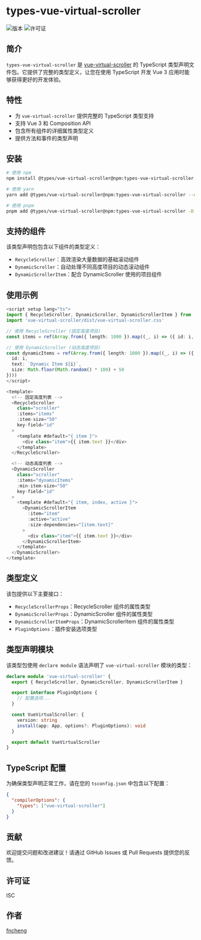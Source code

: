 # types-vue-virtual-scroller

![版本](https://img.shields.io/npm/v/types-vue-virtual-scroller)
![许可证](https://img.shields.io/npm/l/types-vue-virtual-scroller)

## 简介

`types-vue-virtual-scroller` 是 [vue-virtual-scroller](https://github.com/Akryum/vue-virtual-scroller) 的 TypeScript 类型声明文件包。它提供了完整的类型定义，让您在使用 TypeScript 开发 Vue 3 应用时能够获得更好的开发体验。

## 特性

- 为 `vue-virtual-scroller` 提供完整的 TypeScript 类型支持
- 支持 Vue 3 和 Composition API
- 包含所有组件的详细属性类型定义
- 提供方法和事件的类型声明

## 安装

```bash
# 使用 npm
npm install @types/vue-virtual-scroller@npm:types-vue-virtual-scroller --save-dev

# 使用 yarn
yarn add @types/vue-virtual-scroller@npm:types-vue-virtual-scroller --dev

# 使用 pnpm
pnpm add @types/vue-virtual-scroller@npm:types-vue-virtual-scroller -D
```

## 支持的组件

该类型声明包包含以下组件的类型定义：

- `RecycleScroller`：高效渲染大量数据的基础滚动组件
- `DynamicScroller`：自动处理不同高度项目的动态滚动组件
- `DynamicScrollerItem`：配合 DynamicScroller 使用的项目组件

## 使用示例

```typescript
<script setup lang="ts">
import { RecycleScroller, DynamicScroller, DynamicScrollerItem } from 'vue-virtual-scroller'
import 'vue-virtual-scroller/dist/vue-virtual-scroller.css'

// 使用 RecycleScroller (固定高度项目)
const items = ref(Array.from({ length: 1000 }).map((_, i) => ({ id: i, text: `Item ${i}` })))

// 使用 DynamicScroller (动态高度项目)
const dynamicItems = ref(Array.from({ length: 1000 }).map((_, i) => ({ 
  id: i, 
  text: `Dynamic Item ${i}`, 
  size: Math.floor(Math.random() * 100) + 50 
})))
</script>

<template>
  <!-- 固定高度列表 -->
  <RecycleScroller
    class="scroller"
    :items="items"
    :item-size="50"
    key-field="id"
  >
    <template #default="{ item }">
      <div class="item">{{ item.text }}</div>
    </template>
  </RecycleScroller>

  <!-- 动态高度列表 -->
  <DynamicScroller
    class="scroller"
    :items="dynamicItems"
    :min-item-size="50"
    key-field="id"
  >
    <template #default="{ item, index, active }">
      <DynamicScrollerItem
        :item="item"
        :active="active"
        :size-dependencies="[item.text]"
      >
        <div class="item">{{ item.text }}</div>
      </DynamicScrollerItem>
    </template>
  </DynamicScroller>
</template>
```

## 类型定义

该包提供以下主要接口：

- `RecycleScrollerProps`：RecycleScroller 组件的属性类型
- `DynamicScrollerProps`：DynamicScroller 组件的属性类型
- `DynamicScrollerItemProps`：DynamicScrollerItem 组件的属性类型
- `PluginOptions`：插件安装选项类型

## 类型声明模块

该类型包使用 `declare module` 语法声明了 `vue-virtual-scroller` 模块的类型：

```typescript
declare module 'vue-virtual-scroller' {
  export { RecycleScroller, DynamicScroller, DynamicScrollerItem }

  export interface PluginOptions {
    // 配置选项...
  }

  const VueVirtualScroller: {
    version: string
    install(app: App, options?: PluginOptions): void
  }

  export default VueVirtualScroller
}
```

## TypeScript 配置

为确保类型声明正常工作，请在您的 `tsconfig.json` 中包含以下配置：

```json
{
  "compilerOptions": {
    "types": ["vue-virtual-scroller"]
  }
}
```

## 贡献

欢迎提交问题和改进建议！请通过 GitHub Issues 或 Pull Requests 提供您的反馈。

## 许可证

ISC

## 作者

[fncheng](https://github.com/fncheng)

